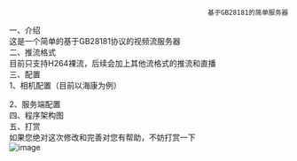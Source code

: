                                                       基于GB28181的简单服务器
一、介绍  
这是一个简单的基于GB28181协议的视频流服务器  
二、推流格式  
目前只支持H264裸流，后续会加上其他流格式的推流和直播  
三、配置  
1、相机配置（目前以海康为例）  

2、服务端配置  
四、程序架构图  
五、打赏  
如果您绝对这次修改和完善对您有帮助，不妨打赏一下  
![image](http://osijiy9i7.bkt.clouddn.com/%E6%94%AF%E4%BB%98.PNG)
